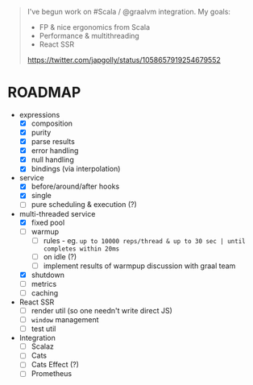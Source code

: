 > I've begun work on #Scala / @graalvm integration. My goals:
>
> * FP & nice ergonomics from Scala
> * Performance & multithreading
> * React SSR
>
> https://twitter.com/japgolly/status/1058657919254679552



# ROADMAP

* expressions
  * [x] composition
  * [x] purity
  * [x] parse results
  * [x] error handling
  * [x] null handling
  * [x] bindings (via interpolation)
* service
  * [x] before/around/after hooks
  * [x] single
  * [ ] pure scheduling & execution (?)
* multi-threaded service
  * [x] fixed pool
  * [ ] warmup
    * [ ] rules - eg. `up to 10000 reps/thread & up to 30 sec | until completes within 20ms`
    * [ ] on idle (?)
    * [ ] implement results of warmpup discussion with graal team
  * [x] shutdown
  * [ ] metrics
  * [ ] caching
* React SSR
  * [ ] render util (so one needn't write direct JS)
  * [ ] `window` management
  * [ ] test util
* Integration
  * [ ] Scalaz
  * [ ] Cats
  * [ ] Cats Effect (?)
  * [ ] Prometheus
